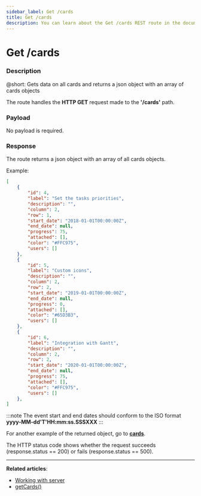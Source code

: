 ```yaml
---
sidebar_label: Get /cards
title: Get /cards
description: You can learn about the Get /cards REST route in the documentation of the DHTMLX JavaScript Kanban library. Browse developer guides and API reference, try out code examples and live demos, and download a free 30-day evaluation version of DHTMLX Kanban.
---
```


# Get /cards

### Description

@short: Gets data on all cards and returns a json object with an array of cards objects

The route handles the **HTTP GET** request made to the **'/cards'** path.

### Payload

No payload is required.


### Response

The route returns a json object with an array of all cards objects. 

Example:

~~~json
[
    {
        "id": 4,
        "label": "Set the tasks priorities",
        "description": "",
        "column": 2,
        "row": 1,
        "start_date": "2018-01-01T00:00:00Z",
        "end_date": null,
        "progress": 75,
        "attached": [],
        "color": "#FFC975",
        "users": []
    },
    {
        "id": 5,
        "label": "Custom icons",
        "description": "",
        "column": 2,
        "row": 2,
        "start_date": "2019-01-01T00:00:00Z",
        "end_date": null,
        "progress": 0,
        "attached": [],
        "color": "#65D3B3",
        "users": []
    },
    {
        "id": 6,
        "label": "Integration with Gantt",
        "description": "",
        "column": 2,
        "row": 2,
        "start_date": "2020-01-01T00:00:00Z",
        "end_date": null,
        "progress": 75,
        "attached": [],
        "color": "#FFC975",
        "users": []
    },
]
~~~

:::note
The event start and end dates should conform to the ISO format **yyyy-MM-dd'T'HH:mm:ss.SSSXXX**
:::

For another example of the returned object, go to [**cards**](api/config/js_kanban_cards_config.md).

The HTTP status code shows whether the request succeeds (response.status == 200) or fails (response.status == 500).

---

**Related articles**: 
- [Working with server](guides/working_with_server.md)
- [getCards()](api/provider/rest_methods/js_kanban_getcards_method.md)

